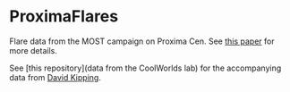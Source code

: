 # ProximaFlares
Flare data from the MOST campaign on Proxima Cen. See [this paper](https://arxiv.org/abs/1608.06672) for more details.

See [this repository](data from the CoolWorlds lab) for the accompanying data from [David Kipping](https://github.com/davidkipping).